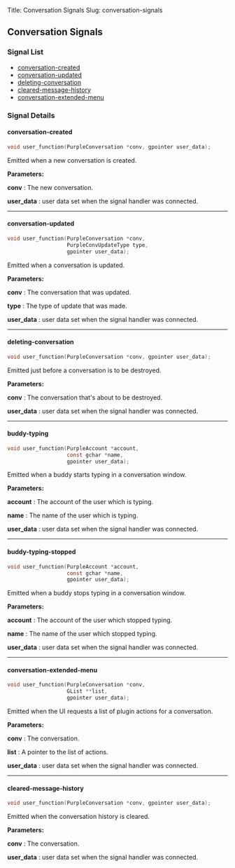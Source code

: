 Title: Conversation Signals
Slug: conversation-signals

## Conversation Signals

### Signal List

* [conversation-created](#conversation-created)
* [conversation-updated](#conversation-updated)
* [deleting-conversation](#deleting-conversation)
* [cleared-message-history](#cleared-message-history)
* [conversation-extended-menu](#conversation-extended-menu)

### Signal Details

#### conversation-created

```c
void user_function(PurpleConversation *conv, gpointer user_data);
```

Emitted when a new conversation is created.

**Parameters:**

**conv**
: The new conversation.

**user_data**
: user data set when the signal handler was connected.

----

#### conversation-updated

```c
void user_function(PurpleConversation *conv,
                   PurpleConvUpdateType type,
                   gpointer user_data);
```

Emitted when a conversation is updated.

**Parameters:**

**conv**
: The conversation that was updated.

**type**
: The type of update that was made.

**user_data**
: user data set when the signal handler was connected.

----

#### deleting-conversation

```c
void user_function(PurpleConversation *conv, gpointer user_data);
```

Emitted just before a conversation is to be destroyed.

**Parameters:**

**conv**
: The conversation that's about to be destroyed.

**user_data**
: user data set when the signal handler was connected.

----

#### buddy-typing

```c
void user_function(PurpleAccount *account,
                   const gchar *name,
                   gpointer user_data);
```

Emitted when a buddy starts typing in a conversation window.

**Parameters:**

**account**
: The account of the user which is typing.

**name**
: The name of the user which is typing.

**user_data**
: user data set when the signal handler was connected.

----

#### buddy-typing-stopped

```c
void user_function(PurpleAccount *account,
                   const gchar *name,
                   gpointer user_data);
```

Emitted when a buddy stops typing in a conversation window.

**Parameters:**

**account**
: The account of the user which stopped typing.

**name**
: The name of the user which stopped typing.

**user_data**
: user data set when the signal handler was connected.

----

#### conversation-extended-menu

```c
void user_function(PurpleConversation *conv,
                   GList **list,
                   gpointer user_data);
```

Emitted when the UI requests a list of plugin actions for a conversation.

**Parameters:**

**conv**
: The conversation.

**list**
: A pointer to the list of actions.

**user_data**
: user data set when the signal handler was connected.

----

#### cleared-message-history

```c
void user_function(PurpleConversation *conv, gpointer user_data);
```

Emitted when the conversation history is cleared.

**Parameters:**

**conv**
: The conversation.

**user_data**
: user data set when the signal handler was connected.
